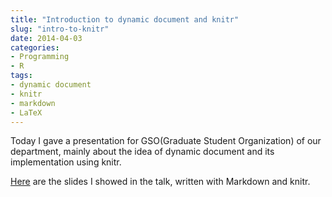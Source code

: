 ```yaml
---
title: "Introduction to dynamic document and knitr"
slug: "intro-to-knitr"
date: 2014-04-03
categories:
- Programming
- R
tags:
- dynamic document
- knitr
- markdown
- LaTeX
---
```


Today I gave a presentation for GSO(Graduate Student Organization) of our department,
mainly about the idea of dynamic document and its implementation using knitr.

[Here](http://statr.me/files/GSO/GSO-knitr-new.html) are the slides I showed in the talk,
written with Markdown and knitr.
